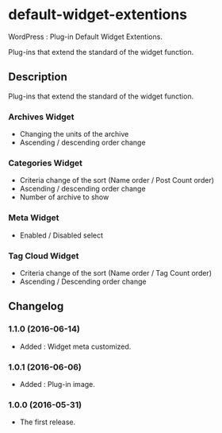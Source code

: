 # default-widget-extentions
WordPress : Plug-in Default Widget Extentions. 

Plug-ins that extend the standard of the widget function.

## Description

Plug-ins that extend the standard of the widget function.

### Archives Widget

- Changing the units of the archive
- Ascending / descending order change

### Categories Widget

- Criteria change of the sort (Name order / Post Count order)
- Ascending / descending order change
- Number of archive to show

### Meta Widget

- Enabled / Disabled select

### Tag Cloud Widget

- Criteria change of the sort (Name order / Tag Count order)
- Ascending / Descending order change

## Changelog

### 1.1.0 (2016-06-14)

- Added : Widget meta customized.

### 1.0.1 (2016-06-06)

- Added : Plug-in image.

### 1.0.0 (2016-05-31)

- The first release.